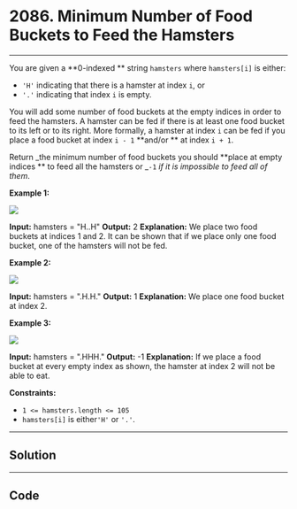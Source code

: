 # 2086. Minimum Number of Food Buckets to Feed the Hamsters

---

You are given a **0-indexed ** string `hamsters` where `hamsters[i]` is either:

  * `'H'` indicating that there is a hamster at index `i`, or
  * `'.'` indicating that index `i` is empty.



You will add some number of food buckets at the empty indices in order to feed the hamsters. A hamster can be fed if there is at least one food bucket to its left or to its right. More formally, a hamster at index `i` can be fed if you place a food bucket at index `i - 1` **and/or ** at index `i + 1`.

Return _the minimum number of food buckets you should **place at empty indices ** to feed all the hamsters or _`-1` _if it is impossible to feed all of them_.

 

**Example 1:**

![](https://assets.leetcode.com/uploads/2022/11/01/example1.png)


**Input:** hamsters = "H..H"
**Output:** 2
**Explanation:** We place two food buckets at indices 1 and 2.
It can be shown that if we place only one food bucket, one of the hamsters will not be fed.


**Example 2:**

![](https://assets.leetcode.com/uploads/2022/11/01/example2.png)


**Input:** hamsters = ".H.H."
**Output:** 1
**Explanation:** We place one food bucket at index 2.


**Example 3:**

![](https://assets.leetcode.com/uploads/2022/11/01/example3.png)


**Input:** hamsters = ".HHH."
**Output:** -1
**Explanation:** If we place a food bucket at every empty index as shown, the hamster at index 2 will not be able to eat.


 

**Constraints:**

  * `1 <= hamsters.length <= 105`
  * `hamsters[i]` is either`'H'` or `'.'`.

---

## Solution



---

## Code
```python


```
